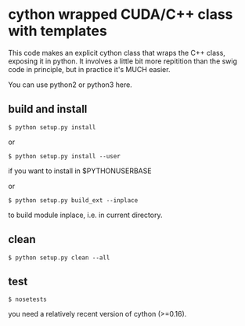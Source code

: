 # cython wrapped CUDA/C++ class with templates

This code makes an explicit cython class that wraps the C++ class, exposing it in python. It involves a little bit more repitition than the swig code in principle, but in practice it's MUCH easier.

You can use python2 or python3 here.

## build and install

`$ python setup.py install`

or

`$ python setup.py install --user`

if you want to install in $PYTHONUSERBASE

or

`$ python setup.py build_ext --inplace`

to build module inplace, i.e. in current directory.

## clean

`$ python setup.py clean --all`

## test

`$ nosetests`

you need a relatively recent version of cython (>=0.16).



